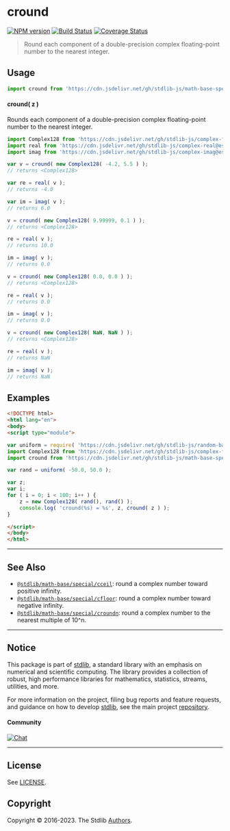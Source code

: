 <!--

@license Apache-2.0

Copyright (c) 2018 The Stdlib Authors.

Licensed under the Apache License, Version 2.0 (the "License");
you may not use this file except in compliance with the License.
You may obtain a copy of the License at

   http://www.apache.org/licenses/LICENSE-2.0

Unless required by applicable law or agreed to in writing, software
distributed under the License is distributed on an "AS IS" BASIS,
WITHOUT WARRANTIES OR CONDITIONS OF ANY KIND, either express or implied.
See the License for the specific language governing permissions and
limitations under the License.

-->

# cround

[![NPM version][npm-image]][npm-url] [![Build Status][test-image]][test-url] [![Coverage Status][coverage-image]][coverage-url] <!-- [![dependencies][dependencies-image]][dependencies-url] -->

> Round each component of a double-precision complex floating-point number to the nearest integer.



<section class="usage">

## Usage

```javascript
import cround from 'https://cdn.jsdelivr.net/gh/stdlib-js/math-base-special-cround@esm/index.mjs';
```

#### cround( z )

Rounds each component of a double-precision complex floating-point number to the nearest integer.

```javascript
import Complex128 from 'https://cdn.jsdelivr.net/gh/stdlib-js/complex-float64@esm/index.mjs';
import real from 'https://cdn.jsdelivr.net/gh/stdlib-js/complex-real@esm/index.mjs';
import imag from 'https://cdn.jsdelivr.net/gh/stdlib-js/complex-imag@esm/index.mjs';

var v = cround( new Complex128( -4.2, 5.5 ) );
// returns <Complex128>

var re = real( v );
// returns -4.0

var im = imag( v );
// returns 6.0

v = cround( new Complex128( 9.99999, 0.1 ) );
// returns <Complex128>

re = real( v );
// returns 10.0

im = imag( v );
// returns 0.0

v = cround( new Complex128( 0.0, 0.0 ) );
// returns <Complex128>

re = real( v );
// returns 0.0

im = imag( v );
// returns 0.0

v = cround( new Complex128( NaN, NaN ) );
// returns <Complex128>

re = real( v );
// returns NaN

im = imag( v );
// returns NaN
```

</section>

<!-- /.usage -->

<section class="examples">

## Examples

<!-- eslint no-undef: "error" -->

```html
<!DOCTYPE html>
<html lang="en">
<body>
<script type="module">

var uniform = require( 'https://cdn.jsdelivr.net/gh/stdlib-js/random-base-uniform' ).factory;
import Complex128 from 'https://cdn.jsdelivr.net/gh/stdlib-js/complex-float64@esm/index.mjs';
import cround from 'https://cdn.jsdelivr.net/gh/stdlib-js/math-base-special-cround@esm/index.mjs';

var rand = uniform( -50.0, 50.0 );

var z;
var i;
for ( i = 0; i < 100; i++ ) {
    z = new Complex128( rand(), rand() );
    console.log( 'cround(%s) = %s', z, cround( z ) );
}

</script>
</body>
</html>
```

</section>

<!-- /.examples -->

<!-- C interface documentation. -->



<!-- Section for related `stdlib` packages. Do not manually edit this section, as it is automatically populated. -->

<section class="related">

* * *

## See Also

-   <span class="package-name">[`@stdlib/math-base/special/cceil`][@stdlib/math/base/special/cceil]</span><span class="delimiter">: </span><span class="description">round a complex number toward positive infinity.</span>
-   <span class="package-name">[`@stdlib/math-base/special/cfloor`][@stdlib/math/base/special/cfloor]</span><span class="delimiter">: </span><span class="description">round a complex number toward negative infinity.</span>
-   <span class="package-name">[`@stdlib/math-base/special/croundn`][@stdlib/math/base/special/croundn]</span><span class="delimiter">: </span><span class="description">round a complex number to the nearest multiple of 10^n.</span>

</section>

<!-- /.related -->

<!-- Section for all links. Make sure to keep an empty line after the `section` element and another before the `/section` close. -->


<section class="main-repo" >

* * *

## Notice

This package is part of [stdlib][stdlib], a standard library with an emphasis on numerical and scientific computing. The library provides a collection of robust, high performance libraries for mathematics, statistics, streams, utilities, and more.

For more information on the project, filing bug reports and feature requests, and guidance on how to develop [stdlib][stdlib], see the main project [repository][stdlib].

#### Community

[![Chat][chat-image]][chat-url]

---

## License

See [LICENSE][stdlib-license].


## Copyright

Copyright &copy; 2016-2023. The Stdlib [Authors][stdlib-authors].

</section>

<!-- /.stdlib -->

<!-- Section for all links. Make sure to keep an empty line after the `section` element and another before the `/section` close. -->

<section class="links">

[npm-image]: http://img.shields.io/npm/v/@stdlib/math-base-special-cround.svg
[npm-url]: https://npmjs.org/package/@stdlib/math-base-special-cround

[test-image]: https://github.com/stdlib-js/math-base-special-cround/actions/workflows/test.yml/badge.svg?branch=main
[test-url]: https://github.com/stdlib-js/math-base-special-cround/actions/workflows/test.yml?query=branch:main

[coverage-image]: https://img.shields.io/codecov/c/github/stdlib-js/math-base-special-cround/main.svg
[coverage-url]: https://codecov.io/github/stdlib-js/math-base-special-cround?branch=main

<!--

[dependencies-image]: https://img.shields.io/david/stdlib-js/math-base-special-cround.svg
[dependencies-url]: https://david-dm.org/stdlib-js/math-base-special-cround/main

-->

[chat-image]: https://img.shields.io/gitter/room/stdlib-js/stdlib.svg
[chat-url]: https://app.gitter.im/#/room/#stdlib-js_stdlib:gitter.im

[stdlib]: https://github.com/stdlib-js/stdlib

[stdlib-authors]: https://github.com/stdlib-js/stdlib/graphs/contributors

[umd]: https://github.com/umdjs/umd
[es-module]: https://developer.mozilla.org/en-US/docs/Web/JavaScript/Guide/Modules

[deno-url]: https://github.com/stdlib-js/math-base-special-cround/tree/deno
[umd-url]: https://github.com/stdlib-js/math-base-special-cround/tree/umd
[esm-url]: https://github.com/stdlib-js/math-base-special-cround/tree/esm
[branches-url]: https://github.com/stdlib-js/math-base-special-cround/blob/main/branches.md

[stdlib-license]: https://raw.githubusercontent.com/stdlib-js/math-base-special-cround/main/LICENSE

<!-- <related-links> -->

[@stdlib/math/base/special/cceil]: https://github.com/stdlib-js/math-base-special-cceil/tree/esm

[@stdlib/math/base/special/cfloor]: https://github.com/stdlib-js/math-base-special-cfloor/tree/esm

[@stdlib/math/base/special/croundn]: https://github.com/stdlib-js/math-base-special-croundn/tree/esm

<!-- </related-links> -->

</section>

<!-- /.links -->
